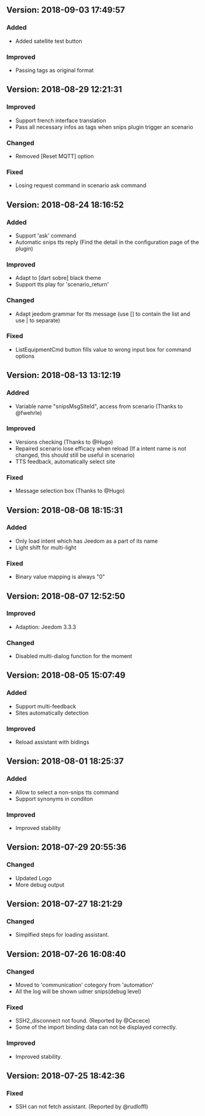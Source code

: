 ## Version: 2018-09-03 17:49:57

### Added
- Added satellite test button

### Improved
- Passing tags as original format


## Version: 2018-08-29 12:21:31

### Improved
- Support french interface translation
- Pass all necessary infos as tags when snips plugin trigger an scenario

### Changed
- Removed [Reset MQTT] option

### Fixed
- Losing request command in scenario ask command

## Version: 2018-08-24 18:16:52

### Added
- Support 'ask' command
- Automatic snips tts reply (Find the detail in the configuration page of the plugin)

### Improved
- Adapt to [dart sobre] black theme
- Support tts play for 'scenario_return'

### Changed
- Adapt jeedom grammar for tts message (use [] to contain the list and use | to separate)

### Fixed
- ListEquipmentCmd button fills value to wrong input box for command options


## Version: 2018-08-13 13:12:19
### Addred
- Variable name "snipsMsgSiteId", access from scenario (Thanks to @fwehrle)

### Improved
- Versions checking (Thanks to @Hugo)
- Repaired scenario lose efficacy when reload (If a intent name is not changed, this should still be useful in scenario)
- TTS feedback, automatically select site

### Fixed
- Message selection box (Thanks to @Hugo)

## Version: 2018-08-08 18:15:31
### Added
- Only load intent which has Jeedom as a part of its name
- Light shift for multi-light

### Fixed
- Binary value mapping is always "0"

## Version: 2018-08-07 12:52:50
### Improved
- Adaption: Jeedom 3.3.3

### Changed
- Disabled multi-dialog function for the moment

## Version: 2018-08-05 15:07:49
### Added
- Support multi-feedback
- Sites automatically detection

### Improved
- Reload assistant with bidings

## Version: 2018-08-01 18:25:37
### Added
- Allow to select a non-snips tts command
- Support synonyms in conditon

### Improved
- Improved stability

## Version: 2018-07-29 20:55:36
### Changed
- Updated Logo
- More debug output

## Version: 2018-07-27 18:21:29
### Changed
- Simplfied steps for loading assistant. 

## Version: 2018-07-26 16:08:40
### Changed
- Moved to 'communication' cotegory from 'automation'
- All the log will be shown udner snips(debug level)

### Fixed
- SSH2_disconnect not found. (Reported by @Cecece)
- Some of the import binding data can not be displayed correctly.

### Improved
- Improved stability.

## Version: 2018-07-25 18:42:36
### Fixed
- SSH can not fetch assistant. (Reported by @rudloffl)

